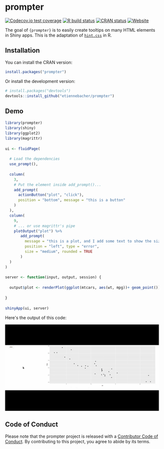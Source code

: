 
# prompter

<!-- badges: start -->
[![Codecov.io test coverage](https://codecov.io/gh/etiennebacher/prompter/branch/master/graphs/badge.svg)](https://codecov.io/github/etiennebacher/prompter)
[![R build status](https://github.com/etiennebacher/prompter/workflows/R-CMD-check/badge.svg)](https://github.com/etiennebacher/prompter/actions)
[![CRAN status](https://www.r-pkg.org/badges/version/prompter)](https://CRAN.R-project.org/package=prompter)
[![Website](https://img.shields.io/badge/Website-Visit-blue)](https://prompter.etiennebacher.com/#/)
<!-- badges: end -->

The goal of `{prompter}` is to easily create tooltips on many HTML elements in Shiny apps. This is the adaptation of [`hint.css`](https://github.com/chinchang/hint.css) in R.


## Installation

You can install the CRAN version:
``` r
install.packages("prompter")
```

Or install the development version:
``` r
# install.packages("devtools")
devtools::install_github("etiennebacher/prompter")
```


## Demo

``` r
library(prompter)
library(shiny)
library(ggplot2)
library(magrittr)

ui <- fluidPage(

  # Load the dependencies
  use_prompt(),
  
  column(
    3, 
    # Put the element inside add_prompt()...
    add_prompt(
      actionButton("plot", "click"), 
      position = "bottom", message = "this is a button"
    )
  ),
  column(
    9,
    # ... or use magrittr's pipe
    plotOutput("plot") %>% 
       add_prompt(
         message = "this is a plot, and I add some text to show the size of the box",
         position = "left", type = "error", 
         size = "medium", rounded = TRUE
       )
  )
)

server <- function(input, output, session) {
  
  output$plot <- renderPlot(ggplot(mtcars, aes(wt, mpg))+ geom_point())
  
}

shinyApp(ui, server)
```
Here's the output of this code:

![](demo2.gif)

## Code of Conduct

Please note that the prompter project is released with a [Contributor Code of Conduct](https://contributor-covenant.org/version/2/0/CODE_OF_CONDUCT.html). By contributing to this project, you agree to abide by its terms.

